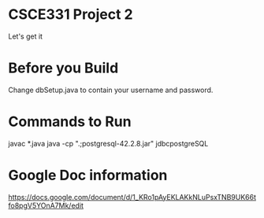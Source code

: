 # CSCE331 Project 2
Let's get it

# Before you Build
Change dbSetup.java to contain your username and password.

# Commands to Run
javac *.java
java -cp ".;postgresql-42.2.8.jar" jdbcpostgreSQL

# Google Doc information
https://docs.google.com/document/d/1_KRo1pAyEKLAKkNLuPsxTNB9UK66tfo8pgV5YOnA7Mk/edit